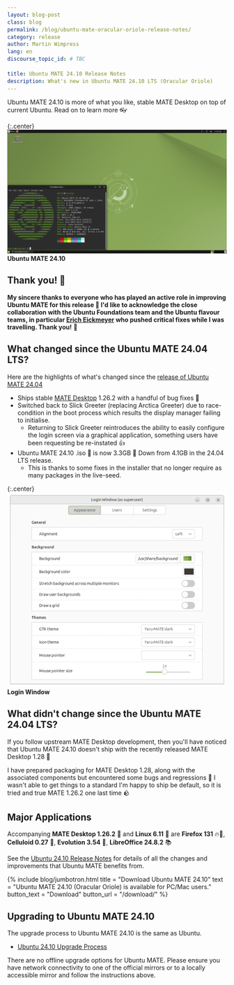 ```yaml
---
layout: blog-post
class: blog
permalink: /blog/ubuntu-mate-oracular-oriole-release-notes/
category: release
author: Martin Wimpress
lang: en
discourse_topic_id: # TBC

title: Ubuntu MATE 24.10 Release Notes
description: What's new in Ubuntu MATE 24.10 LTS (Oracular Oriole)
---
```


Ubuntu MATE 24.10 is more of what you like, stable MATE Desktop on top of current Ubuntu. Read on to learn more 👓️

{:.center}
![Ubuntu MATE 24.10](/images/blog/oracular/screenshot.png)
**Ubuntu MATE 24.10**

## Thank you! 🙇

**My sincere thanks to everyone who has played an active role in improving Ubuntu MATE for this release 👏
I'd like to acknowledge the close collaboration with the Ubuntu Foundations team and the Ubuntu flavour teams, in particular [Erich Eickmeyer](https://launchpad.net/~eeickmeyer) who pushed critical fixes while I was travelling.
Thank you!** 💚

## What changed since the Ubuntu MATE 24.04 LTS?

Here are the highlights of what's changed since the [release of Ubuntu MATE 24.04](https://ubuntu-mate.org/blog/ubuntu-mate-noble-numbat-release-notes/)

- Ships stable [MATE Desktop](https://mate-desktop.org) 1.26.2 with a handful of bug fixes 🐛
- Switched back to Slick Greeter (replacing Arctica Greeter) due to race-condition in the boot process which results the display manager failing to initialise.
  - Returning to Slick Greeter reintroduces the ability to easily configure the login screen via a graphical application, something users have been requesting be re-instated 👍
- Ubuntu MATE 24.10 .iso 📀 is now 3.3GB 🤏 Down from 4.1GB in the 24.04 LTS release.
  - This is thanks to some fixes in the installer that no longer require as many packages in the live-seed.

{:.center}
![Login Window Configuration](/images/blog/oracular/login-window.png)
**Login Window**

## What didn't change since the Ubuntu MATE 24.04 LTS?

If you follow upstream MATE Desktop development, then you'll have noticed that Ubuntu MATE 24.10 doesn't ship with the recently released MATE Desktop 1.28 🧉

I have prepared packaging for MATE Desktop 1.28, along with the associated components but encountered some bugs and regressions 🐞 I wasn't able to get things to a standard I'm happy to ship be default, so it is tried and true MATE 1.26.2 one last time 🪨

## Major Applications

Accompanying **MATE Desktop 1.26.2** 🧉 and **Linux 6.11** 🐧 are **Firefox 131** 🔥🦊,
**Celluloid 0.27** 🎥, **Evolution 3.54** 📧, **LibreOffice 24.8.2** 📚

See the [Ubuntu 24.10 Release Notes](https://discourse.ubuntu.com/t/oracular-oriole-release-notes/44878/1)
for details of all the changes and improvements that Ubuntu MATE benefits from.

{% include blog/jumbotron.html
    title = "Download Ubuntu MATE 24.10"
    text = "Ubuntu MATE 24.10 (Oracular Oriole) is available for PC/Mac users."
    button_text = "Download"
    button_url = "/download/"
%}

## Upgrading to Ubuntu MATE 24.10

The upgrade process to Ubuntu MATE 24.10 is the same as Ubuntu.

- [Ubuntu 24.10 Upgrade Process](https://help.ubuntu.com/community/OracularUpgrades)

There are no offline upgrade options for Ubuntu MATE. Please ensure you have
network connectivity to one of the official mirrors or to a locally accessible
mirror and follow the instructions above.
